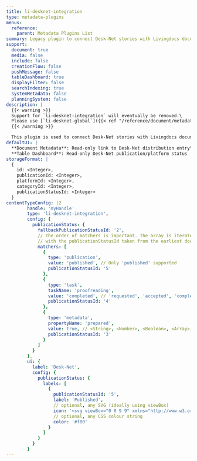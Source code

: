 ```yaml
---
title: li-desknet-integration
type: metadata-plugins
menus:
  reference:
    parent: Metadata Plugins List
summary: Legacy plugin to connect Desk-Net stories with Livingdocs documents using a publication platform.
support:
  document: true
  media: false
  include: false
  creationFlow: false
  pushMessage: false
  tableDashboard: true
  displayFilter: false
  searchIndexing: true
  systemMetadata: false
  planningSystem: false
description: |
  {{< warning >}}
  Support for `li-desknet-integration` will eventually be removed.\
  Please use [`li-desknet-global`]({{< ref "/reference/document/metadata/plugins/li-desknet-global" >}}) instead.
  {{< /warning >}}

  This plugin is used to connect Desk-Net stories with Livingdocs documents. There are numerous options available to synchronise data between the two platforms. Further details can be found in the [Desk-Net Platform Integration Guide]({{< ref "/guides/integrations/desknet-legacy" >}}).
defaultUI: |
  **Document Metadata**: Read-only link to Desk-Net distribution entry\
  **Table Dashboard**: Read-only Desk-Net publication/platform status
storageFormat: |
  {
    id: <Integer>,
    publicationId: <Integer>,
    platformId: <Integer>,
    categoryId: <Integer>,
    publicationStatusId: <Integer>
  }
contentTypeConfig: |2
        handle: 'myHandle'
        type: 'li-desknet-integration',
        config: {
          publicationStatus: {
            fallbackPublicationStatusId: '2',
            // The order of matchers is important. The array is iterated through from first to last,
            // with the publicationStatusId taken from the earliest document state match.
            matchers: [
              {
                type: 'publication',
                value: 'published', // Only 'published' supported
                publicationStatusId: '5'
              },
              {
                type: 'task',
                taskName: 'proofreading',
                value: 'completed', // 'requested', 'accepted', 'completed'
                publicationStatusId: '4'
              },
              {
                type: 'metadata',
                propertyName: 'prepared',
                value: true, // <String>, <Number>, <Boolean>, <Array>, <Object>
                publicationStatusId: '3'
              }
            ]
          }
        },
        ui: {
          label: 'Desk-Net',
          config: {
            publicationStatus: {
              labels: [
                {
                  publicationStatusId: '5',
                  label: 'Published',
                  // optional, any SVG (ideally using viewBox)
                  icon: '<svg viewBox="0 0 9 9" xmlns="http://www.w3.org/2000/svg"><path d="M0 0h9v9H0z"/></svg>',
                  // optional, any CSS colour string
                  color: '#f00'
                }
              ]
            }
          }
        }
---
```

